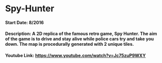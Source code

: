 # Spy-Hunter

#### Start Date: 8/2016

#### Description: A 2D replica of the famous retro game, Spy Hunter. The aim of the game is to drive and stay alive while police cars try and take you down. The map is procedurally generated with 2 unique tiles.

#### Youtube Link: https://www.youtube.com/watch?v=Jc75zuP9WXY
